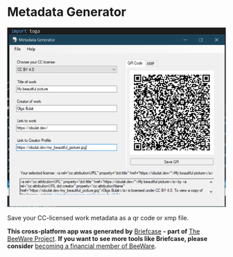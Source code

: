 Metadata Generator
==================

![CC Meta screenshot](https://github.com/obulat/cc-meta/blob/main/src/metadatagenerator/resources/cc-meta-screenshot.png)

Save your CC-licensed work metadata as a qr code or xmp file.

**This cross-platform app was generated by** [Briefcase](https://github.com/beeware/briefcase) **- part of**
[The BeeWare Project](https://beeware.org/). **If you want to see more tools like Briefcase, please
consider** [becoming a financial member of BeeWare](https://beeware.org/contributing/membership).
